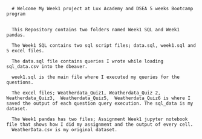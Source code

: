       # Welcome My Week1 project at Lux Academy and DSEA 5 weeks Bootcamp program
      
      
      This Repository contains two folders named Week1 SQL and Week1 pandas.
      
      The Week1 SQL contains two sql script files; data.sql, week1.sql and 5 excel files.
      
      The data.sql file contains queries I wrote while loading sql_data.csv into the dbeaver.
      
      week1.sql is the main file where I executed my queries for the questions.
      
      The excel files; Weatherdata_Quiz1, Weatherdata_Quiz 2, Weatherdata_Quiz3,  Weatherdata_Quiz5,  Weatherdata_Quiz6 is where I saved the output of each question query execution. The sql_data is my dataset.
      
      The Week1 pandas has two files; Assignment Week1 jupyter notebook file that shows how I did my assignment and the output of every cell.
      WeatherData.csv is my original dataset.
